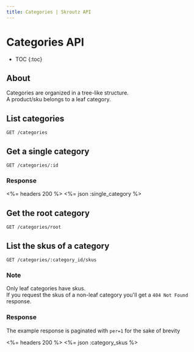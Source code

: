 ```yaml
---
title: Categories | Skroutz API
---
```


# Categories API

* TOC
{:toc}

## About

Categories are organized in a tree-like structure.  
A product/sku belongs to a leaf category.

## List categories

    GET /categories

## Get a single category

    GET /categories/:id

### Response

<%= headers 200 %>
<%= json :single_category %>

## Get the root category

    GET /categories/root


## List the skus of a category

    GET /categories/:category_id/skus

### Note 
Only leaf categories have skus.  
If you request the skus of a non-leaf category you'll get a `404 Not Found` response.

### Response
The example response is paginated with `per=1` for the sake of brevity

<%= headers 200 %>
<%= json :category_skus %>
